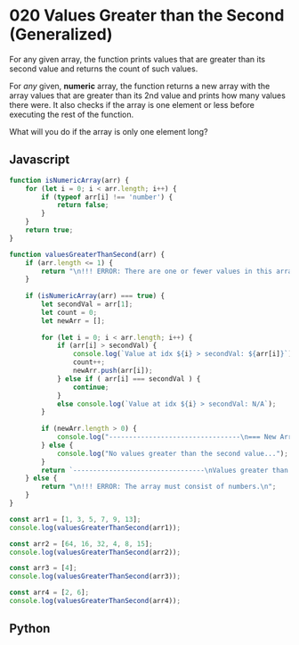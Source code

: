 # 020 Values Greater than the Second (Generalized)

For any given array, the function prints values that are greater than its second value and returns the count of such values.

For _any_ given, **numeric** array, the function returns a new array with the array values that are greater than its 2nd value and prints how many values there were. It also checks if the array is one element or less before executing the rest of the function.

What will you do if the array is only one element long?

## Javascript

```js
function isNumericArray(arr) {
    for (let i = 0; i < arr.length; i++) {
        if (typeof arr[i] !== 'number') {
            return false;
        }
    }
    return true;
}

function valuesGreaterThanSecond(arr) {
    if (arr.length <= 1) {
        return "\n!!! ERROR: There are one or fewer values in this array.\n";
    }
    
    if (isNumericArray(arr) === true) {
        let secondVal = arr[1];
        let count = 0;
        let newArr = [];
        
        for (let i = 0; i < arr.length; i++) {
            if (arr[i] > secondVal) {
                console.log(`Value at idx ${i} > secondVal: ${arr[i]}`);
                count++;
                newArr.push(arr[i]);
            } else if ( arr[i] === secondVal ) {
                continue;
            }
            else console.log(`Value at idx ${i} > secondVal: N/A`);
        }
        
        if (newArr.length > 0) {
            console.log("---------------------------------\n=== New Array:", newArr);
        } else {
            console.log("No values greater than the second value...");
        }
        return `---------------------------------\nValues greater than second value: ${count}\n`;
    } else {
        return "\n!!! ERROR: The array must consist of numbers.\n";
    }
}

const arr1 = [1, 3, 5, 7, 9, 13];
console.log(valuesGreaterThanSecond(arr1));

const arr2 = [64, 16, 32, 4, 8, 15];
console.log(valuesGreaterThanSecond(arr2));

const arr3 = [4];
console.log(valuesGreaterThanSecond(arr3));

const arr4 = [2, 6];
console.log(valuesGreaterThanSecond(arr4));
```

## Python

```py
```
